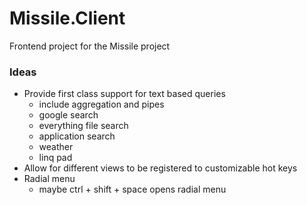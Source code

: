 # Missile.Client
Frontend project for the Missile project

### Ideas
- Provide first class support for text based queries
  - include aggregation and pipes
  - google search
  - everything file search
  - application search
  - weather
  - linq pad
- Allow for different views to be registered to customizable hot keys
- Radial menu
  - maybe ctrl + shift + space opens radial menu
